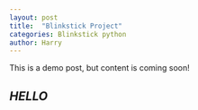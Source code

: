 ```yaml
---
layout: post
title:  "Blinkstick Project"
categories: Blinkstick python
author: Harry
---
```

This is a demo post, but content is coming soon!

## ***HELLO***